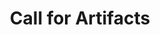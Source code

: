 ---
title: Call for Artifacts
order: 10
redirect_to: https://www.usenix.org/conference/usenixsecurity21/call-for-artifacts
---